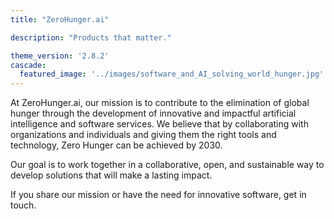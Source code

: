 ```yaml
---
title: "ZeroHunger.ai"

description: "Products that matter."

theme_version: '2.8.2'
cascade:
  featured_image: '../images/software_and_AI_solving_world_hunger.jpg'
---
```


At ZeroHunger.ai, our mission is to contribute to the elimination of global hunger through the development of innovative and impactful artificial intelligence and software services. We believe that by collaborating with organizations and individuals and giving them the right tools and technology, Zero Hunger can be achieved by 2030.

Our goal is to work together in a collaborative, open, and sustainable way to develop solutions that will make a lasting impact.

If you share our mission or have the need for innovative software, get in touch.
